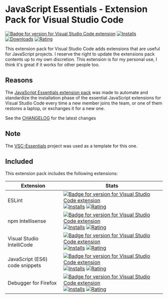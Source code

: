 # JavaScript Essentials - Extension Pack for Visual Studio Code

[![Badge for version for Visual Studio Code extension](https://flat.badgen.net/vs-marketplace/v/Gydunhn.javascript-essentials?icon=visualstudio&color=blue)](https://marketplace.visualstudio.com/items?itemName=Gydunhn.javascript-essentials) [![Installs](https://flat.badgen.net/vs-marketplace/i/Gydunhn.javascript-essentials?color=blue)](https://marketplace.visualstudio.com/items?itemName=Gydunhn.javascript-essentials) [![Downloads](https://flat.badgen.net/vs-marketplace/d/Gydunhn.javascript-essentials?color=blue)](https://marketplace.visualstudio.com/items?itemName=Gydunhn.javascript-essentials) [![Rating](https://flat.badgen.net/vs-marketplace/rating/Gydunhn.javascript-essentials?color=blue)](https://marketplace.visualstudio.com/items?itemName=Gydunhn.javascript-essentials)

This extension pack for Visual Studio Code adds extensions that are useful for JavaScript projects. I reserve the right to update the extensions pack contents up to my own discretion. This extension is for my personal use, I think it's great if it works for other people too.

## Reasons

The [JavaScript Essentials extension pack] was made to automate and standardize the installation phase of the essential JavaScript extensions for Visual Studio Code every time a new member joins the team, or one of them restores a laptop, or exchanges it for a new one.

See the [CHANGELOG](CHANGELOG.md) for the latest changes

## Note

The [VSC-Essentials] project was used as a template for this one.

## Included

This extension pack includes the following extensions:

| Extension                      | Stats                                                                                                                                                                                                                                                                                                                                                                                                                                                                                                                                                                                                                                                                            |
| ------------------------------ | -------------------------------------------------------------------------------------------------------------------------------------------------------------------------------------------------------------------------------------------------------------------------------------------------------------------------------------------------------------------------------------------------------------------------------------------------------------------------------------------------------------------------------------------------------------------------------------------------------------------------------------------------------------------------------- |
| ESLint                         | [![Badge for version for Visual Studio Code extension](https://flat.badgen.net/vs-marketplace/v/dbaeumer.vscode-eslint?icon=visualstudio&color=blue)](https://marketplace.visualstudio.com/items?itemName=dbaeumer.vscode-eslint) [![Installs](https://flat.badgen.net/vs-marketplace/i/dbaeumer.vscode-eslint?color=blue)](https://marketplace.visualstudio.com/items?itemName=dbaeumer.vscode-eslint) [![Rating](https://flat.badgen.net/vs-marketplace/rating/dbaeumer.vscode-eslint?color=blue)](https://marketplace.visualstudio.com/items?itemName=dbaeumer.vscode-eslint)                                                                                                 |
| npm Intellisense               | [![Badge for version for Visual Studio Code extension](https://flat.badgen.net/vs-marketplace/v/christian-kohler.npm-intellisense?icon=visualstudio&color=blue)](https://marketplace.visualstudio.com/items?itemName=christian-kohler.npm-intellisense) [![Installs](https://flat.badgen.net/vs-marketplace/i/christian-kohler.npm-intellisense?color=blue)](https://marketplace.visualstudio.com/items?itemName=christian-kohler.npm-intellisense) [![Rating](https://flat.badgen.net/vs-marketplace/rating/christian-kohler.npm-intellisense?color=blue)](https://marketplace.visualstudio.com/items?itemName=christian-kohler.npm-intellisense)                               |
| Visual Studio IntelliCode      | [![Badge for version for Visual Studio Code extension](https://flat.badgen.net/vs-marketplace/v/VisualStudioExptTeam.vscodeintellicode?icon=visualstudio&color=blue)](https://marketplace.visualstudio.com/items?itemName=VisualStudioExptTeam.vscodeintellicode) [![Installs](https://flat.badgen.net/vs-marketplace/i/VisualStudioExptTeam.vscodeintellicode?color=blue)](https://marketplace.visualstudio.com/items?itemName=VisualStudioExptTeam.vscodeintellicode) [![Rating](https://flat.badgen.net/vs-marketplace/rating/VisualStudioExptTeam.vscodeintellicode?color=blue)](https://marketplace.visualstudio.com/items?itemName=VisualStudioExptTeam.vscodeintellicode) |
| JavaScript (ES6) code snippets | [![Badge for version for Visual Studio Code extension](https://flat.badgen.net/vs-marketplace/v/xabikos.JavaScriptSnippets?icon=visualstudio&color=blue)](https://marketplace.visualstudio.com/items?itemName=xabikos.JavaScriptSnippets) [![Installs](https://flat.badgen.net/vs-marketplace/i/xabikos.JavaScriptSnippets?color=blue)](https://marketplace.visualstudio.com/items?itemName=xabikos.JavaScriptSnippets) [![Rating](https://flat.badgen.net/vs-marketplace/rating/xabikos.JavaScriptSnippets?color=blue)](https://marketplace.visualstudio.com/items?itemName=xabikos.JavaScriptSnippets)                                                                         |
| Debugger for Firefox           | [![Badge for version for Visual Studio Code extension](https://flat.badgen.net/vs-marketplace/v/firefox-devtools.vscode-firefox-debug?icon=visualstudio&color=blue)](https://marketplace.visualstudio.com/items?itemName=firefox-devtools.vscode-firefox-debug) [![Installs](https://flat.badgen.net/vs-marketplace/i/firefox-devtools.vscode-firefox-debug?color=blue)](https://marketplace.visualstudio.com/items?itemName=firefox-devtools.vscode-firefox-debug) [![Rating](https://flat.badgen.net/vs-marketplace/rating/firefox-devtools.vscode-firefox-debug?color=blue)](https://marketplace.visualstudio.com/items?itemName=firefox-devtools.vscode-firefox-debug)       |

[VSC-Essentials]: https://github.com/Gydunhn/VSC-Essentials
[JavaScript Essentials extension pack]: https://marketplace.visualstudio.com/items?itemName=Gydunhn.javascript-essentials
